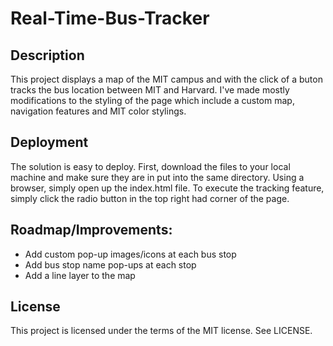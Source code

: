 # Real-Time-Bus-Tracker

## Description
This project displays a map of the MIT campus and with the click of a buton tracks the bus location between MIT and Harvard. I've made mostly
modifications to the styling of the page which include a custom map, navigation features and MIT color stylings.

## Deployment
The solution is easy to deploy. First, download the files to your local machine and make sure they are in put into the same directory. Using a browser, simply open up the index.html file. To execute the tracking feature, simply click the radio button in the top right had corner of the page. 

## Roadmap/Improvements: 
- Add custom pop-up images/icons at each bus stop
- Add bus stop name pop-ups at each stop
- Add a line layer to the map

## License
This project is licensed under the terms of the MIT license. See LICENSE.
